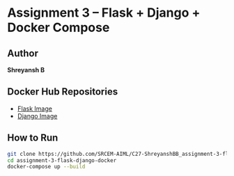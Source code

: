 # Assignment 3 – Flask + Django + Docker Compose

## Author
**Shreyansh B**

## Docker Hub Repositories
- [Flask Image](https://hub.docker.com/r/shreyanshbb007/flask)
- [Django Image](https://hub.docker.com/r/shreyanshbb007/django)

## How to Run

```bash
git clone https://github.com/SRCEM-AIML/C27-ShreyanshBB_assignment-3-flask-django-docker
cd assignment-3-flask-django-docker
docker-compose up --build
